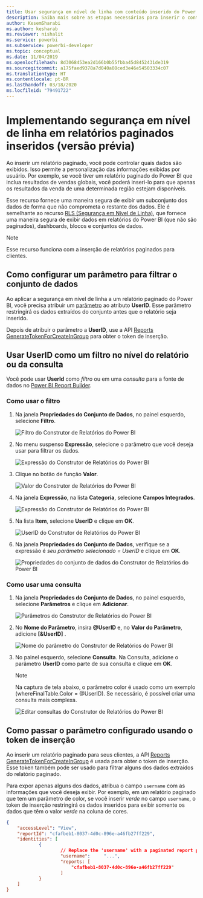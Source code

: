 ```yaml
---
title: Usar segurança em nível de linha com conteúdo inserido do Power BI
description: Saiba mais sobre as etapas necessárias para inserir o conteúdo do Power BI em seu aplicativo.
author: KesemSharabi
ms.author: kesharab
ms.reviewer: nishalit
ms.service: powerbi
ms.subservice: powerbi-developer
ms.topic: conceptual
ms.date: 11/04/2019
ms.openlocfilehash: 8d3068453ea2d166b0b55fbba45d8452431de319
ms.sourcegitcommit: a175faed9378a7d040a08ced3e46e54503334c07
ms.translationtype: HT
ms.contentlocale: pt-BR
ms.lasthandoff: 03/18/2020
ms.locfileid: "79491722"
---
```

# <a name="implementing-row-level-security-in-embedded-paginated-reports-preview"></a>Implementando segurança em nível de linha em relatórios paginados inseridos (versão prévia)

Ao inserir um relatório paginado, você pode controlar quais dados são exibidos. Isso permite a personalização das informações exibidas por usuário. Por exemplo, se você tiver um relatório paginado do Power BI que inclua resultados de vendas globais, você poderá inseri-lo para que apenas os resultados da venda de uma determinada região estejam disponíveis.

Esse recurso fornece uma maneira segura de exibir um subconjunto dos dados de forma que não comprometa o restante dos dados. Ele é semelhante ao recurso [RLS (Segurança em Nível de Linha)](embedded-row-level-security.md), que fornece uma maneira segura de exibir dados em relatórios do Power BI (que não são paginados), dashboards, blocos e conjuntos de dados.  

> [!NOTE]
> Esse recurso funciona com a inserção de relatórios paginados para clientes.

## <a name="configuring-a-parameter-to-filter-the-dataset"></a>Como configurar um parâmetro para filtrar o conjunto de dados

Ao aplicar a segurança em nível de linha a um relatório paginado do Power BI, você precisa atribuir um [parâmetro](../../paginated-reports/report-builder-parameters.md) ao atributo **UserID**. Esse parâmetro restringirá os dados extraídos do conjunto antes que o relatório seja inserido.

Depois de atribuir o parâmetro a **UserID**, use a API [Reports GenerateTokenForCreateInGroup](https://docs.microsoft.com/rest/api/power-bi/embedtoken/reports_generatetokenforcreateingroup) para obter o token de inserção.

## <a name="use-userid-as-a-filter-at-report-or-query-level"></a>Usar UserID como um filtro no nível do relatório ou da consulta

Você pode usar **UserId** como *filtro* ou em uma *consulta* para a fonte de dados no [Power BI Report Builder](../../paginated-reports/report-builder-power-bi.md).

### <a name="using-the-filter"></a>Como usar o filtro

1. Na janela **Propriedades do Conjunto de Dados**, no painel esquerdo, selecione **Filtro**.

    ![Filtro do Construtor de Relatórios do Power BI](media/paginated-reports-row-level-security/filter.png)

2. No menu suspenso **Expressão**, selecione o parâmetro que você deseja usar para filtrar os dados.

     ![Expressão do Construtor de Relatórios do Power BI](media/paginated-reports-row-level-security/expression.png)

3. Clique no botão de função **Valor**. 

    ![Valor do Construtor de Relatórios do Power BI](media/paginated-reports-row-level-security/function.png)

4. Na janela **Expressão**, na lista **Categoria**, selecione **Campos Integrados**.

    ![Expressão do Construtor de Relatórios do Power BI](media/paginated-reports-row-level-security/built-in-fields.png)

5. Na lista **Item**, selecione **UserID** e clique em **OK**.

    ![UserID do Construtor de Relatórios do Power BI](media/paginated-reports-row-level-security/userid.png)

6. Na janela **Propriedades do Conjunto de Dados**, verifique se a expressão é *seu parâmetro selecionado = UserID* e clique em **OK**.

    ![Propriedades do conjunto de dados do Construtor de Relatórios do Power BI](media/paginated-reports-row-level-security/verify.png)

### <a name="using-a-query"></a>Como usar uma consulta

1. Na janela **Propriedades do Conjunto de Dados**, no painel esquerdo, selecione **Parâmetros** e clique em **Adicionar**.

    ![Parâmetros do Construtor de Relatórios do Power BI](media/paginated-reports-row-level-security/parameters.png)

2. No **Nome do Parâmetro**, insira **\@UserID** e, no **Valor do Parâmetro**, adicione **[&UserID]** .

    ![Nome do parâmetro do Construtor de Relatórios do Power BI](media/paginated-reports-row-level-security/parameter-name.png) 

3. No painel esquerdo, selecione **Consulta**. Na Consulta, adicione o parâmetro **UserID** como parte de sua consulta e clique em **OK**.
    > [!NOTE]
    > Na captura de tela abaixo, o parâmetro color é usado como um exemplo (whereFinalTable.Color = @UserID). Se necessário, é possível criar uma consulta mais complexa.

    ![Editar consultas do Construtor de Relatórios do Power BI](media/paginated-reports-row-level-security/query-edit.png)

## <a name="passing-the-configured-parameter-using-the-embed-token"></a>Como passar o parâmetro configurado usando o token de inserção

Ao inserir um relatório paginado para seus clientes, a API [Reports GenerateTokenForCreateInGroup](https://docs.microsoft.com/rest/api/power-bi/embedtoken/reports_generatetokenforcreateingroup) é usada para obter o token de inserção. Esse token também pode ser usado para filtrar alguns dos dados extraídos do relatório paginado.

Para expor apenas alguns dos dados, atribua o campo `username` com as informações que você deseja exibir. Por exemplo, em um relatório paginado que tem um parâmetro de color, se você inserir *verde* no campo `username`, o token de inserção restringirá os dados inseridos para exibir somente os dados que têm o valor *verde* na coluna de cores.

```JSON
{
    "accessLevel": "View",
    "reportId": "cfafbeb1-8037-4d0c-896e-a46fb27ff229",
    "identities": [
            {
                    // Replace the 'username' with a paginated report parameter
                    "username":     "...",
                    "reports: [
                        "cfafbeb1-8037-4d0c-896e-a46fb27ff229"
                    ]
            }
    ]
}
```
